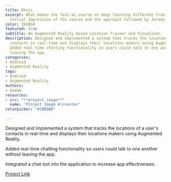 ```yaml
---
title: Khoji
excerpt: What makes the fast.ai course on deep learning different from many others!
  Initial Impression of the course and the approach followed by Jeremy Howard.
color: 2bb8b8
featured: true
subtitle: An Augmented Reality based Location Tracker and Visualizer.
description: Designed and Implemented a system that tracks the locations of a user's
  contacts in real-time and displays their locations makers using Augmented Reality.
  Added real-time chatting functionality so users could talk to one another without
  leaving the app.
categories:
- Android
- Augmented Reality
tags:
- Android
- Augmented Reality
authors:
- Aadam
resources:
- src: "**project_image**"
  name: 'Project Image #:counter'
colorpicker: "#2BB8B8"

---
```

Designed and Implemented a system that tracks the locations of a user's contacts in real-time and displays their locations makers using Augmented Reality.

Added real-time chatting functionality so users could talk to one another without leaving the app.

Integrated a chat-bot into the application to increase app effectiveness.

[Project Link](https://github.com/aadimator/khoji)